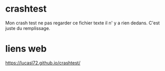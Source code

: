 # crashtest
Mon crash test ne pas regarder ce fichier texte il n' y a rien dedans.
C'est juste du remplissage.

# liens web 
https://lucasl72.github.io/crashtest/
